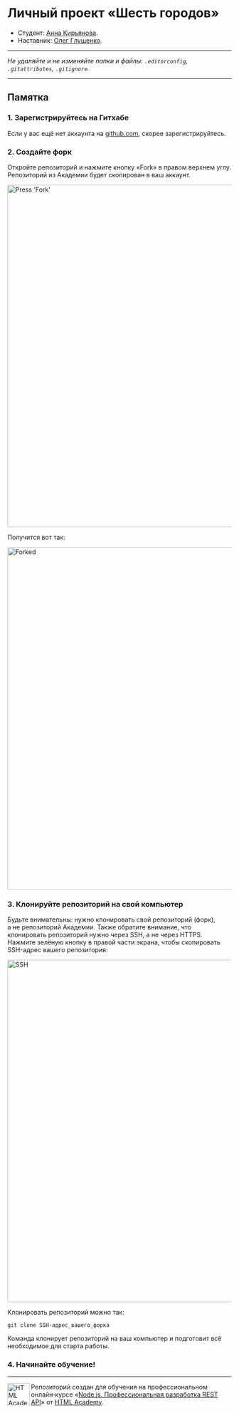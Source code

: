 # Личный проект «Шесть городов»

* Студент: [Анна Кирьянова](https://up.htmlacademy.ru/univer-nodejs-api/4/user/2439157).
* Наставник: [Олег Глущенко](https://htmlacademy.ru/profile/id305355).

---

_Не удаляйте и не изменяйте папки и файлы:_
_`.editorconfig`, `.gitattributes`, `.gitignore`._

---

## Памятка

### 1. Зарегистрируйтесь на Гитхабе

Если у вас ещё нет аккаунта на [github.com](https://github.com/join), скорее зарегистрируйтесь.

### 2. Создайте форк

Откройте репозиторий и нажмите кнопку «Fork» в правом верхнем углу. Репозиторий из Академии будет скопирован в ваш аккаунт.

<img width="769" alt="Press 'Fork'" src="https://cloud.githubusercontent.com/assets/259739/20264045/a1ddbf40-aa7a-11e6-9a1a-724a1c0123c8.png">

Получится вот так:

<img width="769" alt="Forked" src="https://cloud.githubusercontent.com/assets/259739/20264122/f63219a6-aa7a-11e6-945a-89818fc7c014.png">

### 3. Клонируйте репозиторий на свой компьютер

Будьте внимательны: нужно клонировать свой репозиторий (форк), а не репозиторий Академии. Также обратите внимание, что клонировать репозиторий нужно через SSH, а не через HTTPS. Нажмите зелёную кнопку в правой части экрана, чтобы скопировать SSH-адрес вашего репозитория:

<img width="769" alt="SSH" src="https://cloud.githubusercontent.com/assets/259739/20264180/42704126-aa7b-11e6-9ab4-73372b812a53.png">

Клонировать репозиторий можно так:

```
git clone SSH-адрес_вашего_форка
```

Команда клонирует репозиторий на ваш компьютер и подготовит всё необходимое для старта работы.

### 4. Начинайте обучение!

---

<a href="https://htmlacademy.ru/profession/fullstack"><img align="left" width="50" height="50" title="HTML Academy" src="https://up.htmlacademy.ru/static/img/intensive/nodejs/logo-for-github-2.png"></a>

Репозиторий создан для обучения на профессиональном онлайн‑курсе «[Node.js. Профессиональная разработка REST API](https://htmlacademy.ru/profession/fullstack)» от [HTML Academy](https://htmlacademy.ru).
